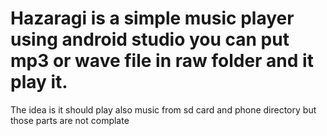 # Hazaragi is a simple music player using android studio you can put mp3 or wave file in raw folder and it play it.
The idea is it should play also music from sd card and phone directory but those parts are not complate 
